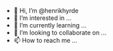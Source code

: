 - 👋 Hi, I’m @henrikhyrde
- 👀 I’m interested in ...
- 🌱 I’m currently learning ...
- 💞️ I’m looking to collaborate on ...
- 📫 How to reach me ...

<!---
henrikhyrde/henrikhyrde is a ✨ special ✨ repository because its `README.md` (this file) appears on your GitHub profile.
You can click the Preview link to take a look at your changes.
--->
